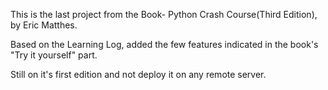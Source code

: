 This is the last project from the Book- Python Crash Course(Third Edition), by Eric Matthes.

Based on the Learning Log, added the few features indicated in the book's "Try it yourself" part.

Still on it's first edition and not deploy it on any remote server.
